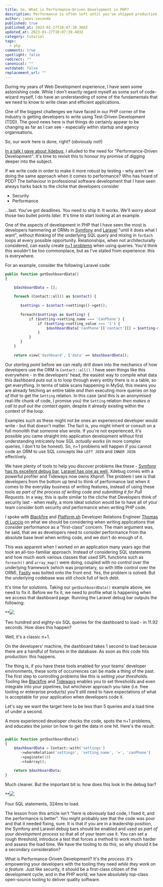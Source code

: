 ```yaml
---
title: So, What is Performance-Driven Development in PHP?
description: Performance is often left until you've shipped production. But why?
author: james-seconde
published: true
published_at: 2023-01-27T10:07:39.368Z
updated_at: 2023-01-27T10:07:39.403Z
category: tutorial
tags:
  - php
comments: true
spotlight: false
redirect: ""
canonical: ""
outdated: false
replacement_url: ""
---
```

During my years of Web Development experience, I have seen some astonishing code. While I don't exactly regard myself as some sort of code-wizard myself, I do have an understanding of some of the fundamentals that we need to know to write clean and efficient applications.

One of the biggest challenges we have faced in our PHP corner of the industry is getting developers to write using Test-Driven Development (TDD). The good news here is that things do certainly appear to be changing as far as I can see - especially within startup and agency organisations.

So, our work here is done, right? (obviously not!)

[In a talk I gave about Xdebug](), I alluded to the need for "Performance-Driven Development". It's time to revisit this to honour my promise of digging deeper into the subject.

If we write code in order to make it more robust by testing - why aren't we doing the same approach when it comes to performance? Who has heard of PDD? The behaviour in professional software development that I have seen always harks back to the cliche that developers consider

* Security
* Performance

...last. You've got deadlines. You need to ship it. It works. We'll worry about those two bullet points _later._ It's time to start looking at an example.

One of the aspects of development in PHP that I have seen the most is developers hammering at ORMs in [Symfony]() and [Laravel]() "until it does what I want", without thinking of the underlying SQL query and mixing in `forEach` loops at every possible opportunity. Relationships, when not architecturally considered, can easily create [n+1 problems]() when using queries. You'd think this wouldn't be too commonplace, but as I've stated from experience: this is everywhere.

For an example, consider the following Laravel code:

```php
public function getDashboardData()
{

	$dashboardData = [];
	
	foreach (Contact::all() as $contact) {
	
	   $settings = $contact->settings()->get();
	
	   foreach($settings as $setting) {
	       if ($setting->setting_name === 'CanPhone') {
	           if ($setting->setting_value === '1') {
	               $dashboardData['canPhone']['contact'][] = $setting->contact()->with('settings')->get()->toArray();
	           }
	       }
	   }
	}
	 
	return view('dashboard', ['data' => $dashboardData]);
```

Our _starting point_ before we can really drill down into the mechanics of how developers use the ORM is `Contact::all()`. I have seen things like this everywhere - in the developers' head, the easiest way to compile what data this dashboard puts out is to loop through every entity there is in a table, so get everything. In terms of table scans happening in MySql, this means you are already fetching an entire table _and then_ executing more queries _on top of that_ to get the `Setting` relation. In this case (and this is an anonymised real-life chunk of code, I promise you) the `Setting` relation _then makes a call to pull out the contact again_, despite it already existing within the context of the loop.

Examples such as these might not be ones an experienced developer would write - but that doesn't matter. The fact is, you might inherit or consult on a full monolith that someone else wrote. If you're not experienced, it's possible you came straight into application development without first understanding intricately how SQL _actually works_ (in more complex queries, I don't to be honest). So, n+1 problems will happen if you cannot code an ORM to use SQL concepts like `LEFT JOIN` and `INNER JOIN` effectively.

We have plenty of tools to help you discover problems like these - [Symfony has its excellent debug bar](), [Laravel has one as well](), Xdebug comes with a powerful profiler and Tideways now owns Xhprof. The problem I see is that developers from the bottom up tend to think of performance last when it comes to the everyday business of writing features, instead of using these tools _as part of the process of writing code and submitting it for Pull Requests._ In a way, this is quite similar to the cliche that Developers think of security last - when really, a more ideal solution would be to have all of your team consider both security *and* performance when writing PHP code.

I spoke with [Blackfire]() and [Platform.sh]() Developer Relations Engineer [Thomas di Luccio]() on what we should be considering when writing applications that consider performance as a "first-class" concern. The main argument was, he said, that we as developers need to consider performance from the absolute base level when writing code, and we don't do enough of it.

This was apparent when I worked on an application many years ago that took an all-too-familiar approach. Instead of considering SQL statements and how much work various classes that used SPL functions such as `foreach()` and `array_map()` were doing, coupled with no control over the underlying framework (which was proprietary, so with little control over the ORM), [Fastly]() was bolted onto the front end. Yes, the problem is solved. But the underlying codebase was still chock full of tech debt.

It's time for solutions. Taking our `getDashboardData()` example above, we need to fix it. Before we fix it, we need to profile what is happening when we access that dashboard page. Running the Laravel debug bar outputs the following:

**![](https://lh4.googleusercontent.com/Mlt5dIGmwZBhUmrcLRcsWSC4RSOz3wF3oi3ZSYx-wRzcQRZRKyUsN-tv4mQTD1S6G_gISbMvLlkHNvhLFmpUiAg-izbNYShgQF0BG4CGAsWrZGuyIHX-r9bXEnw9WJpi6TJHDPV8JJ1Jd9o9EykpQTR3JsN2DYLsRX-h2-Xf0pbi1edbFdD1Wuwb8q4p66h9)

Two hundred and eighty-six SQL queries for the dashboard to load - in 11.92 seconds. How does this happen? 

Well, it's a classic n+1.

On the developers' machine, the dashboard takes 1 second to load because there are a handful of fixtures in the database. As soon as this code hits production: this happens.

The thing is, if you have these tools enabled for your teams' developer environments, these sorts of occurrences can be made a thing of the past. The first step to controlling problems like this is *setting your thresholds.* Tooling like [Blackfire]() and [Tideways]() enables you to set thresholds and even integrate into your pipelines, but whichever approach you take (i.e. free tooling or enterprise products) you'll still need to have expectations of what is acceptable for your application when developers code it.

Let's say we want the target here to be less than 5 queries and a load time of under a second.

A more experienced developer checks the code, spots the n+1 problems, and educates the junior on how to get the data in one hit. Here's the result:

```php

public function getDashboardData()
{
	$dashboardData = Contact::with('settings')
	   ->whereRelation('settings', 'setting_name', '=', 'canPhone')
	   ->paginate(10)
	   ->toArray();

	return $dashboardData;
}
```

Much cleaner. But the important bit is: how does this look in the debug bar?

**![](https://lh3.googleusercontent.com/e4xDYMMIMqRVgHtswmTwhF113qMqn3jdsCb8ew8F-mJTUPTiLqShDoc5wPqCeORSf1kTWUXnGc-IN9sAJti7qmKbVwy1xDtc34iuV9q0ZhO4wATaQPmyOs6eE4qYczq2dd79lZ6ePTHXzN60GcN8tJBabA=s2048)

Four SQL statements, 324ms to load.

The lesson from this article isn't "here is obviously bad code, I fixed it, and the performance is better". *You* might probably see that the code was poor and that it needed fixing, sure. It is that if you are in a leadership position, the Symfony and Laravel debug bars should be enabled and used *as part of your development process* so that all of your team use it. You can set a rough threshold, introduce a test that forces a method to work much harder and assess the load time. We have the tooling to do this, so why should it be a secondary consideration?

What is Performance-Driven Development? It's the *process*. It's empowering your developers with the tooling they need _while they work on a feature._ Just like security, it should be a first-class citizen of the development cycle, and in the PHP world, we have absolutely top-class open-source tooling to deliver quality software.